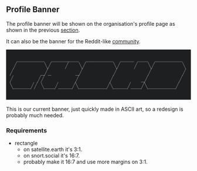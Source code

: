 ## Profile Banner
The profile banner will be shown on the organisation's profile page as shown in the previous [section](./01-logo.md). 

It can also be the banner for the Reddit-like [community](https://satellite.earth/n/BitcoinTxoko/npub1tx0k0a7lw62vvqax6p3ku90tccgdka7ul4radews2wrdsg0m865szf9fw6). 

![current banner](https://raw.githubusercontent.com/bitcointxoko/logos/main/txoko-babyface-leet.jpeg)  

This is our current banner, just quickly made in ASCII art, so a redesign is probably much needed. 

### Requirements
- rectangle
  - on satellite.earth it's 3:1.
  - on snort.social it's 16:7.
  - probably make it 16:7 and use more margins on 3:1. 
  
